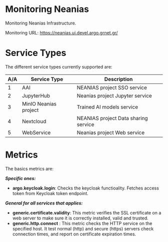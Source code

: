 # Monitoring Neanias

Monitoring Neanias  Infrastructure.

Monitoring URL: https://neanias.ui.devel.argo.grnet.gr/

# Service Types
The different service types currently supported are:

| A/A  | Service Type | Description |
| ------------- | ------------- |------------- |
|1|	AAI |	NEANIAS project SSO service |
|2|	JupyterHub |	Neanias project Jupyter service |
|3|	MinIO	Neanias project | Trained AI models service |
|4|	Nextcloud |	NEANIAS project Data sharing service |
|5|	WebService|	Neanias project Web service |

# Metrics 

The basics metrics are:

**_Specific ones:_** 
- **argo.keycloak.login**: Checks the keycloak functioality. Fetches access token from Keycloak token endpoint.

**_General for all services that applies:_**
 - **generic.certificate.validity**: This metric verifies the SSL certificate on a web server to make sure it is correctly installed, valid and trusted. 
 - **generic.http.connect** : This metric checks the HTTP service on the specified host. It test normal (http) and secure (https) servers  check connection times, and report on certificate expiration times.
